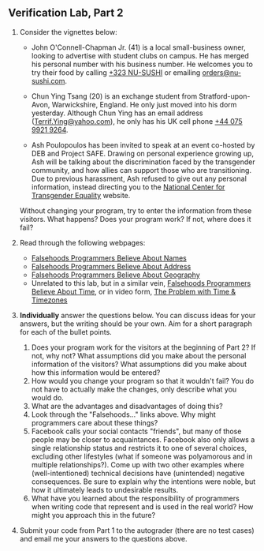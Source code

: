 ## Verification Lab, Part 2

1. Consider the vignettes below:

	* John O'Connell-Chapman Jr. (41) is a local small-business owner, looking to advertise with student clubs on campus. He has merged his personal number with his business number. He welcomes you to try their food by calling [+323 NU-SUSHI](tel:3236878744) or emailing [orders@nu-sushi.com](mailto:orders@nu-sushi.com).

	* Chun Ying Tsang (20) is an exchange student from Stratford-upon-Avon, Warwickshire, England. He only just moved into his dorm yesterday. Although Chun Ying has an email address ([Terrif.Ying@yahoo.com](mailto:Terrif.Ying@yahoo.com)), he only has his UK cell phone [+44 075 9921 9264](tel:4407599219264).

	* Ash Poulopoulos has been invited to speak at an event co-hosted by DEB and Project SAFE. Drawing on personal experience growing up, Ash will be talking about the discrimination faced by the transgender community, and how allies can support those who are transitioning. Due to previous harassment, Ash refused to give out any personal information, instead directing you to the [National Center for Transgender Equality](http://www.transequality.org/) website.

	Without changing your program, try to enter the information from these visitors. What happens? Does your program work? If not, where does it fail?

2. Read through the following webpages:

	* [Falsehoods Programmers Believe About Names](http://www.kalzumeus.com/2010/06/17/falsehoods-programmers-believe-about-names/)
	* [Falsehoods Programmers Believe About Address](https://www.mjt.me.uk/posts/falsehoods-programmers-believe-about-addresses/)
	* [Falsehoods Programmers Believe About Geography](http://wiesmann.codiferes.net/wordpress/?p=15187)
	* Unrelated to this lab, but in a similar vein, 
[Falsehoods Programmers Believe About Time](http://infiniteundo.com/post/25326999628/falsehoods-programmers-believe-about-time), or in video form, [The Problem with Time & Timezones](https://www.youtube.com/watch?v=-5wpm-gesOY)

3. **Individually** answer the questions below. You can discuss ideas for your answers, but the writing should be your own. Aim for a short paragraph for each of the bullet points.

	1. Does your program work for the visitors at the beginning of Part 2? If not, why not? What assumptions did you make about the personal information of the visitors? What assumptions did you make about how this information would be entered?
	2. How would you change your program so that it wouldn't fail? You do not have to actually make the changes, only describe what you would do.
	3. What are the advantages and disadvantages of doing this?
	4. Look through the "Falsehoods..." links above. Why might programmers care about these things?
	5. Facebook calls your social contacts "friends", but many of those people may be closer to acquaintances. Facebook also only allows a single relationship status and restricts it to one of several choices, excluding other lifestyles (what if someone was polyamorous and in multiple relationships?). Come up with two other examples where (well-intentioned) technical decisions have (unintended) negative consequences. Be sure to explain why the intentions were noble, but how it ultimately leads to undesirable results.
	6. What have you learned about the responsibility of programmers when writing code that represent and is used in the real world? How might you approach this in the future?

4. Submit your code from Part 1 to the autograder (there are no test cases) and email me your answers to the questions above.
